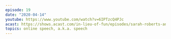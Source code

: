 ```yaml
---
episode: 19
date: "2020-04-14"
youtube: https://www.youtube.com/watch?v=6IPTzcQ4PJc
acast: https://shows.acast.com/in-lieu-of-fun/episodes/sarah-roberts-and-jillian-york-on-online-speech-april-14-202
topics: online speech, a.k.a. speech
---
```

